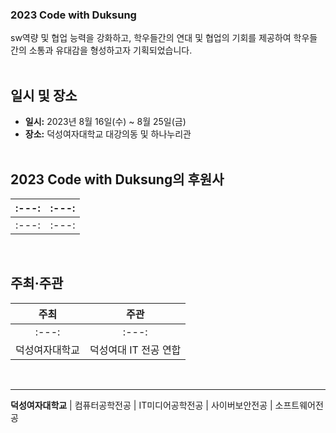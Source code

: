 ### **2023 Code with Duksung**


sw역량 및 협업 능력을 강화하고, 학우들간의 연대 및 협업의 기회를 제공하여 학우들간의 소통과 유대감을 형성하고자 기획되었습니다.  <br><br>


## **일시 및 장소**


- **일시:** 2023년 8월 16일(수) ~ 8월 25일(금)
- **장소:** 덕성여자대학교 대강의동 및 하나누리관 <br><br>

  
## **2023 Code with Duksung의 후원사**


| :---: | :---: |
| :---: | :---: |
| :---: | :---: |
<br>

## **주최·주관**

| 주최 | 주관 |
| :---: | :---: | 
| :---: | :---: |
| 덕성여자대학교 | 덕성여대 IT 전공 연합 | 

<br>

---

<strong>덕성여자대학교</strong> | 컴퓨터공학전공 | IT미디어공학전공 | 사이버보안전공 | 소프트웨어전공
